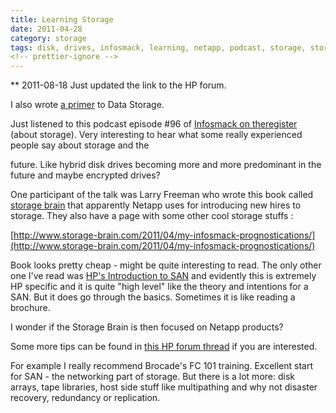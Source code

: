 ```yaml
---
title: Learning Storage
date: 2011-04-28
category: storage
tags: disk, drives, infosmack, learning, netapp, podcast, storage, storage, book, storage, brain, theregister
<!-- prettier-ignore -->
---
```


\*\* 2011-08-18 Just updated the link to the HP forum.

I also wrote
[a primer](https://www.guldmyr.com/san-primer-introduction-to-san/ "guldmyr.com")
to Data Storage.

Just listened to this podcast episode #96 of
[Infosmack on theregister](http://www.theregister.co.uk/2011/04/26/infosmack_enterprise_tech_podcast_episode_96/)
 (about storage). Very interesting to hear what some really experienced people
say about storage and the

future. Like hybrid disk drives becoming more and more predominant in the future
and maybe encrypted drives?

One participant of the talk was Larry Freeman who wrote this book called
[storage brain](http://www.amazon.co.uk/Evolution-Storage-Brain-Larry-Freeman/dp/1451577648?&camp=2842&linkCode=wsw&tag=rhsearch-21&creative=14384)
 that apparently Netapp uses for introducing new hires to storage. They also have
a page with some other cool storage stuffs :

[http://www.storage-brain.com/2011/04/my-infosmack-prognostications/](http://www.storage-brain.com/2011/04/my-infosmack-prognostications/)

Book looks pretty cheap - might be quite interesting to read. The only other one
I've read was
[HP's Introduction to SAN](http://www.amazon.com/Storage-data-information-systems-Wilkes/dp/1424317312/ref=sr_1_7?s=books&ie=UTF8&qid=1302630949&sr=1-7)
 and evidently this is extremely HP specific and it is quite "high level" like
the theory and intentions for a SAN. But it does go through the basics.
Sometimes it is like reading a brochure.

I wonder if the Storage Brain is then focused on Netapp products?

Some more tips can be found in
[this HP forum thread](http://h30499.www3.hp.com/t5/Training-Education/is-there-any-doc-link-to-read-this-this-thing-in-my-own-I-am/m-p/5279244/message-uid/5279244#U5279244)
if you are interested.

For example I really recommend Brocade's FC 101 training. Excellent start for
SAN - the networking part of storage. But there is a lot more: disk arrays, tape
libraries, host side stuff like multipathing and why not disaster recovery,
redundancy or replication.
